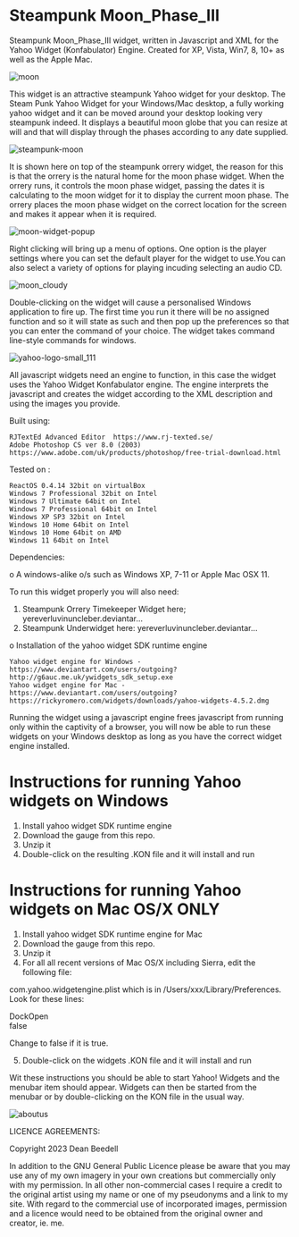 # Steampunk Moon_Phase_III
 
 Steampunk Moon_Phase_III widget, written in Javascript and XML for the Yahoo 
 Widget (Konfabulator) Engine. Created for XP, Vista, Win7, 8, 10+ as well as the 
 Apple Mac.

![moon](https://github.com/yereverluvinunclebert/Steampunk-Moon_Phase_III/assets/2788342/41242d72-953a-4232-9465-6d3f85b97e79)
 
This widget is an attractive steampunk Yahoo widget for your desktop. The Steam 
Punk Yahoo Widget for your Windows/Mac desktop, a fully working yahoo widget 
and it can be moved around your desktop looking very steampunk indeed. 
It displays a beautiful moon globe that you can resize at will and that will 
display through the phases according to any date supplied.

![steampunk-moon](https://github.com/yereverluvinunclebert/Steampunk-Moon_Phase_III/assets/2788342/0b8ac531-0d35-4cc8-8d96-8e9514748256)
  
It is shown here on top of the steampunk orrery widget, the reason for this is 
that the orrery is the natural home for the moon phase widget. When the orrery 
runs, it controls the moon phase widget, passing the dates it is calculating to 
the moon widget for it to display the current moon phase. The orrery places the 
moon phase widget on the correct location for the screen and makes it appear 
when it is required.

![moon-widget-popup](https://github.com/yereverluvinunclebert/Steampunk-Moon_Phase_III/assets/2788342/c0e66082-d283-4d10-ae03-9df4acd914a2)

 
 Right clicking will bring up a menu of options. One option is the player 
 settings where you can set the default player for the widget to use.You can 
 also select a variety of options for playing incuding selecting an audio CD.
 
![moon_cloudy](https://github.com/yereverluvinunclebert/Steampunk-Moon_Phase_III/assets/2788342/7b7f0bfc-a0e7-4c35-9952-564b5d925c1c)
 
 Double-clicking on the widget will cause a personalised Windows application to 
 fire up. The first time you run it there will be no assigned function and so it 
 will state as such and then pop up the preferences so that you can enter the 
 command of your choice. The widget takes command line-style commands for 
 windows. 

 ![yahoo-logo-small_111](https://github.com/yereverluvinunclebert/Steampunk-MediaPlayer-Ywidget/assets/2788342/c5668608-ab57-4665-a332-3bc9b7e07a9f)

 All javascript widgets need an engine to function, in this case the widget uses 
 the Yahoo Widget Konfabulator engine. The engine interprets the javascript and 
 creates the widget according to the XML description and using the images you 
 provide. 
 
Built using: 

	RJTextEd Advanced Editor  https://www.rj-texted.se/ 
	Adobe Photoshop CS ver 8.0 (2003)  https://www.adobe.com/uk/products/photoshop/free-trial-download.html  

Tested on :

	ReactOS 0.4.14 32bit on virtualBox    
	Windows 7 Professional 32bit on Intel    
	Windows 7 Ultimate 64bit on Intel    
	Windows 7 Professional 64bit on Intel    
	Windows XP SP3 32bit on Intel    
	Windows 10 Home 64bit on Intel    
	Windows 10 Home 64bit on AMD    
	Windows 11 64bit on Intel 
   
 Dependencies:
 
 o A windows-alike o/s such as Windows XP, 7-11 or Apple Mac OSX 11.  
 
 
 To run this widget properly you will also need:
 
 1. Steampunk Orrery Timekeeper Widget here; yereverluvinuncleber.deviantar…
 2. Steampunk Underwidget here: yereverluvinuncleber.deviantar…
   	
 
 o Installation of the yahoo widget SDK runtime engine  
 
	Yahoo widget engine for Windows - https://www.deviantart.com/users/outgoing?http://g6auc.me.uk/ywidgets_sdk_setup.exe  
	Yahoo widget engine for Mac - https://www.deviantart.com/users/outgoing?https://rickyromero.com/widgets/downloads/yahoo-widgets-4.5.2.dmg
 
 Running the widget using a javascript engine frees javascript from running only 
 within the captivity of a browser, you will now be able to run these widgets on 
 your Windows desktop as long as you have the correct widget engine installed.
  
 Instructions for running Yahoo widgets on Windows
 =================================================
 
 1. Install yahoo widget SDK runtime engine
 2. Download the gauge from this repo.
 3. Unzip it
 4. Double-click on the resulting .KON file and it will install and run
 
 Instructions for running Yahoo widgets on Mac OS/X ONLY
 ========================================================
 
 1. Install yahoo widget SDK runtime engine for Mac
 2. Download the gauge from this repo.
 3. Unzip it
 4. For all all recent versions of Mac OS/X including Sierra, edit the following 
 file:
 
 com.yahoo.widgetengine.plist which is in /Users/xxx/Library/Preferences. Look 
 for these lines: 
    
   <key>DockOpen</key>  
   <string>false</string>  
 
 Change to false if it is true.
 
 5. Double-click on the widgets .KON file and it will install and run
 
 Wit these instructions you should be able to start Yahoo! Widgets and the 
 menubar item should appear. Widgets can then be started from the menubar or by 
 double-clicking on the KON file in the usual way.
 
 ![aboutus](https://github.com/yereverluvinunclebert/Steampunk-Moon_Phase_III/assets/2788342/a39bfd44-1f95-4800-a591-e68684ab5d42)

 LICENCE AGREEMENTS:
 
 Copyright 2023 Dean Beedell
 
 In addition to the GNU General Public Licence please be aware that you may use
 any of my own imagery in your own creations but commercially only with my
 permission. In all other non-commercial cases I require a credit to the
 original artist using my name or one of my pseudonyms and a link to my site.
 With regard to the commercial use of incorporated images, permission and a
 licence would need to be obtained from the original owner and creator, ie. me.
 
